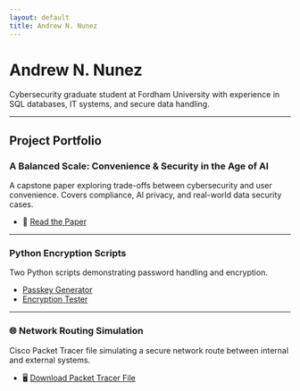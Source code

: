 ```yaml
---
layout: default
title: Andrew N. Nunez
---
```


#  Andrew N. Nunez

Cybersecurity graduate student at Fordham University with experience in SQL databases, IT systems, and secure data handling.

---

##  Project Portfolio

###  A Balanced Scale: Convenience & Security in the Age of AI
A capstone paper exploring trade-offs between cybersecurity and user convenience. Covers compliance, AI privacy, and real-world data security cases.

- 📄 [Read the Paper](projects/balanced_scale.docx)

---

###  Python Encryption Scripts
Two Python scripts demonstrating password handling and encryption.

-  [Passkey Generator](projects/PasskeyandEncryptionExample.py)
-  [Encryption Tester](projects/EncryptionTest.py)

---

### 🌐 Network Routing Simulation
Cisco Packet Tracer file simulating a secure network route between internal and external systems.

- 🖥️ [Download Packet Tracer File](projects/NetworkRoutingExample.pkt)
